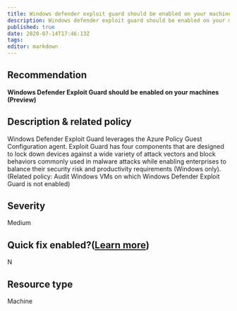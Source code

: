 ```yaml
---
title: Windows defender exploit guard should be enabled on your machines preview
description: Windows defender exploit guard should be enabled on your machines preview
published: true
date: 2020-07-14T17:46:13Z
tags:
editor: markdown
---
```


## Recommendation
**Windows Defender Exploit Guard should be enabled on your machines (Preview)**

## Description & related policy
Windows Defender Exploit Guard leverages the Azure Policy Guest Configuration agent. Exploit Guard has four components that are designed to lock down devices against a wide variety of attack vectors and block behaviors commonly used in malware attacks while enabling enterprises to balance their security risk and productivity requirements (Windows only).<br>(Related policy: Audit Windows VMs on which Windows Defender Exploit Guard is not enabled)

## Severity
Medium

## Quick fix enabled?([Learn more](https://docs.microsoft.com/azure/security-center/security-center-remediate-recommendations#recommendations-with-quick-fix-remediation))
N

## Resource type
Machine




